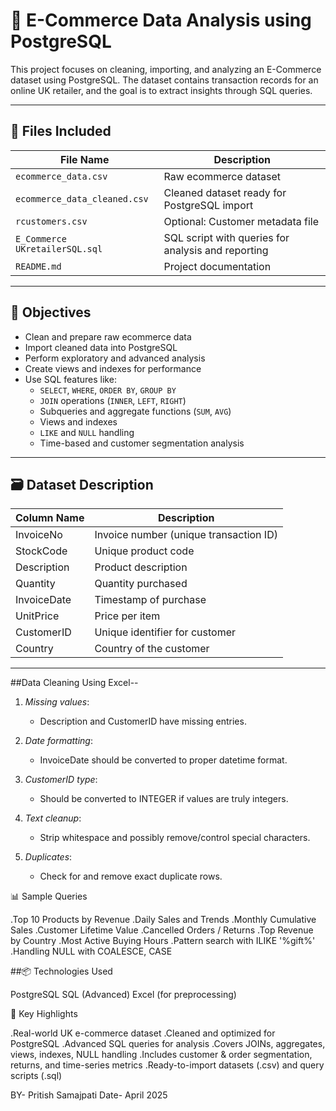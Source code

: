 # 🛒 E-Commerce Data Analysis using PostgreSQL

This project focuses on cleaning, importing, and analyzing an E-Commerce dataset using PostgreSQL. The dataset contains transaction records for an online UK retailer, and the goal is to extract insights through SQL queries.

---



## 📁 Files Included

| File Name                    | Description                                               |
|-----------------------------|-----------------------------------------------------------|
| `ecommerce_data.csv`        | Raw ecommerce dataset                                     |
| `ecommerce_data_cleaned.csv`| Cleaned dataset ready for PostgreSQL import               |
| `rcustomers.csv`            | Optional: Customer metadata file                          |
| `E_Commerce UKretailerSQL.sql` | SQL script with queries for analysis and reporting     |
| `README.md`                 | Project documentation                                     |

---

## 🚀 Objectives

- Clean and prepare raw ecommerce data
- Import cleaned data into PostgreSQL
- Perform exploratory and advanced analysis
- Create views and indexes for performance
- Use SQL features like:
  - `SELECT`, `WHERE`, `ORDER BY`, `GROUP BY`
  - `JOIN` operations (`INNER`, `LEFT`, `RIGHT`)
  - Subqueries and aggregate functions (`SUM`, `AVG`)
  - Views and indexes
  - `LIKE` and `NULL` handling
  - Time-based and customer segmentation analysis

---

## 🗃️ Dataset Description

| Column Name   | Description                                |
|---------------|--------------------------------------------|
| InvoiceNo     | Invoice number (unique transaction ID)     |
| StockCode     | Unique product code                        |
| Description   | Product description                        |
| Quantity      | Quantity purchased                         |
| InvoiceDate   | Timestamp of purchase                      |
| UnitPrice     | Price per item                             |
| CustomerID    | Unique identifier for customer             |
| Country       | Country of the customer                    |

---

##Data Cleaning Using Excel--
1. *Missing values*:  
   - Description and CustomerID have missing entries.

2. *Date formatting*:  
   - InvoiceDate should be converted to proper datetime format.

3. *CustomerID type*:  
   - Should be converted to INTEGER if values are truly integers.

4. *Text cleanup*:  
   - Strip whitespace and possibly remove/control special characters.

5. *Duplicates*:  
   - Check for and remove exact duplicate rows.


📊 Sample Queries

.Top 10 Products by Revenue
.Daily Sales and Trends
.Monthly Cumulative Sales
.Customer Lifetime Value
.Cancelled Orders / Returns
.Top Revenue by Country
.Most Active Buying Hours
.Pattern search with ILIKE '%gift%'
.Handling NULL with COALESCE, CASE

##📦 Technologies Used

PostgreSQL
SQL (Advanced)
Excel (for preprocessing)

🚀 Key Highlights

.Real-world UK e-commerce dataset
.Cleaned and optimized for PostgreSQL
.Advanced SQL queries for analysis
.Covers JOINs, aggregates, views, indexes, NULL handling
.Includes customer & order segmentation, returns, and time-series metrics
.Ready-to-import datasets (.csv) and query scripts (.sql)


BY- Pritish Samajpati
Date- April 2025
